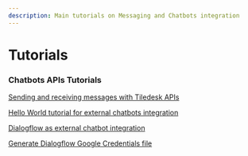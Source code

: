 ```yaml
---
description: Main tutorials on Messaging and Chatbots integration
---
```


# Tutorials

### Chatbots APIs Tutorials

[Sending and receiving messages with Tiledesk APIs](sending-and-receiving-messages.md)

[Hello World tutorial for external chatbots integration](connect-your-own-chatbot.md)

[Dialogflow as external chatbot integration](dialogflow-as-external-chatbot-integration.md)

[Generate Dialogflow Google Credentials file](generate-dialgoflow-google-credentials-file.md)



